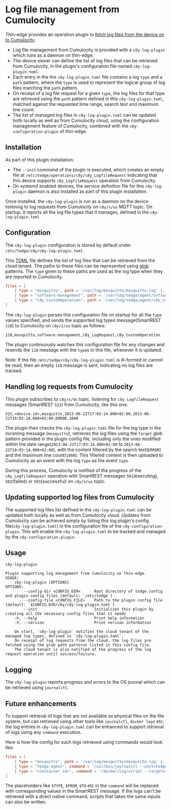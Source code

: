 # Log file management from Cumulocity

Thin-edge provides an operation plugin to [fetch log files from the device on to Cumulocity](https://cumulocity.com/guides/users-guide/device-management/#logs).

* Log file management from Cumulocity is provided with a `c8y-log-plugin` which runs as a daemon on thin-edge.
* The device owner can define the list of log files that can be retrieved from Cumulocity,
  in the plugin's configuration file named `c8y-log-plugin.toml`.
* Each entry in the the `c8y-log-plugin.toml` file contains a log `type` and a `path` pattern,
  where the `type` is used to represent the logical group of log files matching the `path` pattern.
* On receipt of a log file request for a given `type`, 
  the log files for that type are retrieved using the `path` pattern defined in this `c8y-log-plugin.toml`,
  matched against the requested time range, search text and maximum line count.
* The list of managed log files in `c8y-log-plugin.toml` can be updated both locally as well as from Cumulocity cloud,
  using the configuration management feature of Cumulocity, combined with the `c8y-configuration-plugin` of thin-edge.

## Installation

As part of this plugin installation:
* The `--init` command of the plugin is executed, which creates an empty file at `/etc/tedge/operations/c8y/c8y_LogfileRequest` indicating that this device supports `c8y_LogfileRequest` operation from Cumulocity.
* On systemd enabled devices, the service definition file for this `c8y-log-plugin` daemon is also installed as part of this plugin installation.

Once installed, the `c8y-log-plugin` is run as a daemon on the device listening to log requests from Cumulocity on `c8y/s/us` MQTT topic.
On startup, it reports all the log file types that it manages, defined in the `c8y-log-plugin.toml`

## Configuration

The `c8y-log-plugin` configuration is stored by default under `/etc/tedge/c8y/c8y-log-plugin.toml`.

This [TOML](https://toml.io/en/) file defines the list of log files that can be retrieved from the cloud tenant.
The paths to these files can be represented using [glob](https://en.wikipedia.org/wiki/Glob_(programming)) patterns.
The `type` given to these paths are used as the log type when they are reported to Cumulocity.

```toml
files = [
    { type = "mosquitto", path = '/var/log/mosquitto/mosquitto.log' },
    { type = "software-management", path = '/var/log/tedge/agent/software-*' },
    { type = "c8y_CustomOperation", path = '/var/log/tedge/agent/c8y_CustomOperation/*' }
]
```

The `c8y-log-plugin` parses this configuration file on startup for all the `type` values specified,
and sends the supported log types message(SmartREST `118`) to Cumulocity on `c8y/s/us` topic as follows:

```csv
118,mosquitto,software-management,c8y_LogRequest,c8y_CustomOperation
```

The plugin continuously watches this configuration file for any changes and resends the `118` message with the `type`s in this file,
whenever it is updated.

Note: If the file `/etc/tedge/c8y/c8y-log-plugin.toml` is ill-formed or cannot be read,
      then an empty `118` message is sent, indicating no log files are tracked.

## Handling log requests from Cumulocity

This plugin subscribes to `c8y/s/ds` topic, listening for `c8y_LogfileRequest` messages (SmartREST `522`) from Cumulocity, like this one:

```csv
522,<device-id>,mosquitto,2013-06-22T17:03:14.000+02:00,2013-06-22T18:03:14.000+02:00,ERROR,1000
```

The plugin then checks the `c8y-log-plugin.toml` file for the log type in the incoming message (`mosquitto`),
retrieves the log files using the `target` glob pattern provided in the plugin config file,
including only the ones modified within the date range(`2013-06-22T17:03:14.000+02:00` to `2013-06-22T18:03:14.000+02:00`),
with the content filtered by the search text(`ERROR`) and the maximum line count(`1000`).
This filtered content is then uploaded to Cumulocity as an event with the log `type` as the event `type`.

During this process, Cumulocity is notified of the progress of the `c8y_LogfileRequest` operation
with SmartREST messages `501`(executing), `502`(failed) or `503`(successful) on `c8y/s/us` topic.

## Updating supported log files from Cumulocity

The supported log files list defined in the `c8y-log-plugin.toml` can be updated both locally as well as from Cumulocity cloud.
Updates from Cumulocity can be achieved simply by listing this log plugin's config file(`c8y-log-plugin.toml`) 
in the configuration file of the `c8y-configuration-plugin`.
This will enable the `c8y-log-plugin.toml` to be tracked and managed by the `c8y-configuration-plugin`.

## Usage

```shell
c8y-log-plugin
```

```
Plugin supporting log management from Cumulocity on thin-edge.
USAGE:
    c8y-log-plugin [OPTIONS]
OPTIONS:
        --config-dir <CONFIG_DIR>      Root directory of tedge config and plugin config files [default: `/etc/tedge`]
        --config-file <CONFIG_FILE>    Path to the plugin config file [default: `$CONFIG_DIR/c8y/c8y-log-plugin.toml`]
        --init                         Initializes this plugin by creating all the necessary config files that it needs
    -h, --help                         Print help information
    -V, --version                      Print version information

    On start, `c8y-log-plugin` notifies the cloud tenant of the managed log types, defined in `c8y-log-plugin.toml`.
    On receipt of log requests from the cloud, the log files are fetched using the glob path patterns listed in this config file.
    The cloud tenant is also notified of the progress of the log request operation until success/failure.
```

## Logging

The `c8y-log-plugin` reports progress and errors to the OS journal which can be retrieved using `journalctl`.

## Future enhancements

To support retrieval of logs that are not available as physical files on the file system,
but can retrieved using other tools like `journalctl`, `docker logs` etc,
the log entries in `c8y-log-plugin.toml` can be enhanced to support retrieval of logs using any `command` execution.

Here is how the config for such logs retrieved using commands would look like:

```toml
files = [
    { type = "mosquitto", path = '/var/log/mosquitto/mosquitto.log' },
    { type = "tedge-agent", command = '/usr/bin/journalctl --unit=tedge-agent --since=$FROM --until=$TO | grep $FILTER_TEXT' },
    { type = "<container id>", command = '/docker/log/script --target=$TARGET --from=$FROM --to=$TO --filter-text=$TEXT --line-count=$COUNT' }
]
```

The placeholders like `$TYPE`, `$FROM`, `$TO` etc in the `command` will be replaced with corresponding values in the SmartREST message.
If the logs can't be retrieved with a direct native command, scripts that takes the same inputs can also be written.
